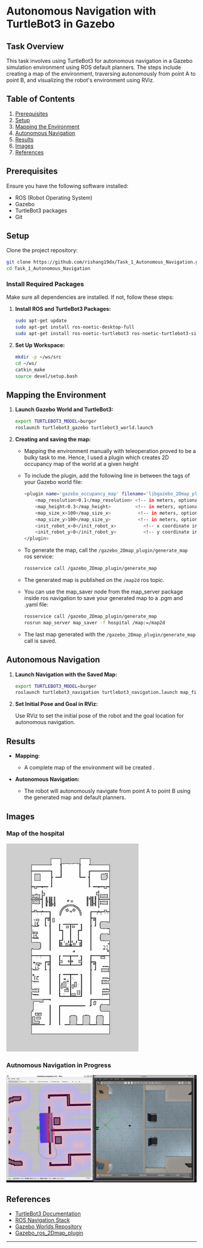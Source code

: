# Autonomous Navigation with TurtleBot3 in Gazebo

## Task Overview

This task involves using TurtleBot3 for autonomous navigation in a Gazebo simulation environment using ROS default planners. The steps include creating a map of the environment, traversing autonomously from point A to point B, and visualizing the robot's environment using RViz.

## Table of Contents

1. [Prerequisites](#prerequisites)
2. [Setup](#setup)
3. [Mapping the Environment](#mapping-the-environment)
4. [Autonomous Navigation](#autonomous-navigation)
5. [Results](#results)
6. [Images](#images)
7. [References](#references)

## Prerequisites

Ensure you have the following software installed:

- ROS (Robot Operating System)
- Gazebo
- TurtleBot3 packages
- Git

## Setup

Clone the project repository:

```bash
git clone https://github.com/rishang19dx/Task_1_Autonomous_Navigation.git
cd Task_1_Autonomous_Navigation
```

### Install Required Packages

Make sure all dependencies are installed. If not, follow these steps:

1. **Install ROS and TurtleBot3 Packages:**

    ```bash
    sudo apt-get update
    sudo apt-get install ros-noetic-desktop-full
    sudo apt-get install ros-noetic-turtlebot3 ros-noetic-turtlebot3-simulations
    ```

2. **Set Up Workspace:**

    ```bash
    mkdir -p ~/ws/src
    cd ~/ws/
    catkin_make
    source devel/setup.bash
    ```

## Mapping the Environment

1. **Launch Gazebo World and TurtleBot3:**

    ```bash
    export TURTLEBOT3_MODEL=burger
    roslaunch turtlebot3_gazebo turtlebot3_world.launch
    ```

2. **Creating and saving the map:**
   - Mapping the environment manually with teleoperation proved to be a bulky task to me. Hence, I used a plugin which creates 2D occupancy map of the world at a given height
   - To include the plugin, add the following line in between the <world> </world> tags of your Gazebo world file:

     ```bash
     <plugin name='gazebo_occupancy_map' filename='libgazebo_2Dmap_plugin.so'>
         <map_resolution>0.1</map_resolution> <!-- in meters, optional, default 0.1 -->
         <map_height>0.3</map_height>         <!-- in meters, optional, default 0.3 -->
         <map_size_x>100</map_size_x>          <!-- in meters, optional, default 10 -->
         <map_size_y>100</map_size_y>          <!-- in meters, optional, default 10 -->
         <init_robot_x>0</init_robot_x>          <!-- x coordinate in meters, optional, default 0 -->
         <init_robot_y>0</init_robot_y>          <!-- y coordinate in meters, optional, default 0 -->
     </plugin>
     ```
    - To generate the map, call the `/gazebo_2Dmap_plugin/generate_map` ros service:
      
      ```bash
      rosservice call /gazebo_2Dmap_plugin/generate_map
      ```
    - The generated map is published on the `/map2d` ros topic.
    - You can use the map_saver node from the map_server package inside ros navigation to save your generated map to a .pgm and .yaml file:
       ```bash
       rosservice call /gazebo_2Dmap_plugin/generate_map
       rosrun map_server map_saver -f hospital /map:=/map2d
       ```
    - The last map generated with the `/gazebo_2Dmap_plugin/generate_map` call is saved.

## Autonomous Navigation

1. **Launch Navigation with the Saved Map:**

    ```bash
    export TURTLEBOT3_MODEL=burger
    roslaunch turtlebot3_navigation turtlebot3_navigation.launch map_file:=$HOME/hospital.yaml
    ```

2. **Set Initial Pose and Goal in RViz:**

    Use RViz to set the initial pose of the robot and the goal location for autonomous navigation.


## Results

- **Mapping:**
  - A complete map of the environment will be created .

- **Autonomous Navigation:**
  - The robot will autonomously navigate from point A to point B using the generated map and default planners.
 
## Images

### Map of the hospital
![Map of the Hospital](Map_Hospital.png)

### Autnomous Navigation in Progress
![Autonomous Navigation in Progress](auto_nav.png)

## References

- [TurtleBot3 Documentation](https://emanual.robotis.com/docs/en/platform/turtlebot3/overview/)
- [ROS Navigation Stack](http://wiki.ros.org/navigation)
- [Gazebo Worlds Repository](https://github.com/mlherd/Dataset-of-Gazebo-Worlds-Models-and-Maps)
- [Gazebo_ros_2Dmap_plugin](https://github.com/marinaKollmitz/gazebo_ros_2Dmap_plugin)

---
